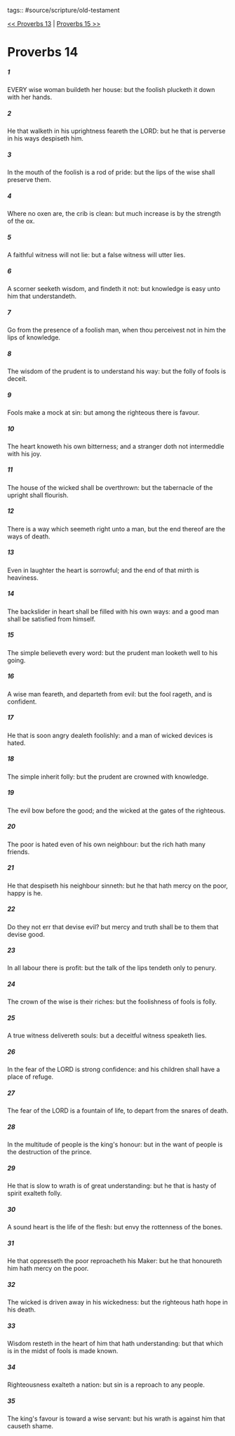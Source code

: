 tags:: #source/scripture/old-testament

[<< Proverbs 13](/old-testament/20_Proverbs/Proverbs_13.md) | [Proverbs 15 >>](/old-testament/20_Proverbs/Proverbs_15.md)

# Proverbs 14

##### 1

EVERY wise woman buildeth her house: but the foolish plucketh it down with her hands.

##### 2

He that walketh in his uprightness feareth the LORD: but he that is perverse in his ways despiseth him.

##### 3

In the mouth of the foolish is a rod of pride: but the lips of the wise shall preserve them.

##### 4

Where no oxen are, the crib is clean: but much increase is by the strength of the ox.

##### 5

A faithful witness will not lie: but a false witness will utter lies.

##### 6

A scorner seeketh wisdom, and findeth it not: but knowledge is easy unto him that understandeth.

##### 7

Go from the presence of a foolish man, when thou perceivest not in him the lips of knowledge.

##### 8

The wisdom of the prudent is to understand his way: but the folly of fools is deceit.

##### 9

Fools make a mock at sin: but among the righteous there is favour.

##### 10

The heart knoweth his own bitterness; and a stranger doth not intermeddle with his joy.

##### 11

The house of the wicked shall be overthrown: but the tabernacle of the upright shall flourish.

##### 12

There is a way which seemeth right unto a man, but the end thereof are the ways of death.

##### 13

Even in laughter the heart is sorrowful; and the end of that mirth is heaviness.

##### 14

The backslider in heart shall be filled with his own ways: and a good man shall be satisfied from himself.

##### 15

The simple believeth every word: but the prudent man looketh well to his going.

##### 16

A wise man feareth, and departeth from evil: but the fool rageth, and is confident.

##### 17

He that is soon angry dealeth foolishly: and a man of wicked devices is hated.

##### 18

The simple inherit folly: but the prudent are crowned with knowledge.

##### 19

The evil bow before the good; and the wicked at the gates of the righteous.

##### 20

The poor is hated even of his own neighbour: but the rich hath many friends.

##### 21

He that despiseth his neighbour sinneth: but he that hath mercy on the poor, happy is he.

##### 22

Do they not err that devise evil? but mercy and truth shall be to them that devise good.

##### 23

In all labour there is profit: but the talk of the lips tendeth only to penury.

##### 24

The crown of the wise is their riches: but the foolishness of fools is folly.

##### 25

A true witness delivereth souls: but a deceitful witness speaketh lies.

##### 26

In the fear of the LORD is strong confidence: and his children shall have a place of refuge.

##### 27

The fear of the LORD is a fountain of life, to depart from the snares of death.

##### 28

In the multitude of people is the king's honour: but in the want of people is the destruction of the prince.

##### 29

He that is slow to wrath is of great understanding: but he that is hasty of spirit exalteth folly.

##### 30

A sound heart is the life of the flesh: but envy the rottenness of the bones.

##### 31

He that oppresseth the poor reproacheth his Maker: but he that honoureth him hath mercy on the poor.

##### 32

The wicked is driven away in his wickedness: but the righteous hath hope in his death.

##### 33

Wisdom resteth in the heart of him that hath understanding: but that which is in the midst of fools is made known.

##### 34

Righteousness exalteth a nation: but sin is a reproach to any people.

##### 35

The king's favour is toward a wise servant: but his wrath is against him that causeth shame.

